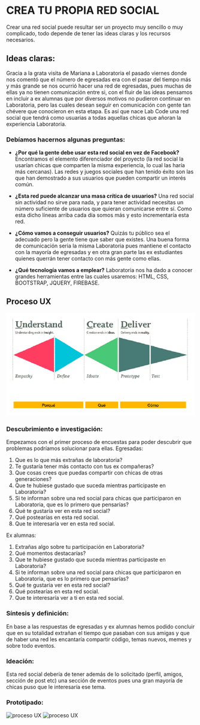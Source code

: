 # CREA TU PROPIA RED SOCIAL
Crear una red social puede resultar ser un proyecto muy sencillo o muy complicado, todo depende de tener las ideas claras y los recursos necesarios.

## Ideas claras: 
Gracia a la grata visita de Mariana a Laboratoria el pasado viernes donde nos comentó que el número de egresadas era con el pasar del tiempo más y más grande se nos ocurrió hacer una red de egresadas, pues muchas de ellas ya no tienen comunicación entre si, con el fluir de las ideas pensamos en incluir a ex alumnas que por diversos motivos no pudieron continuar en Laboratoria, pero las cuales desean seguir en comunicación con gente tan chévere que conocieron en esta etapa.
Es así que nace Lab Code una red social que tendrá como usuarias a todas aquellas chicas que añoran la experiencia Laboratoria.

### Debíamos hacernos algunas preguntas:
* **¿Por qué la gente debe usar esta red social en vez de Facebook?** 
Encontramos el elemento diferenciador del proyecto (la red social la usarían chicas que comparten la misma experiencia, lo cual las haría más cercanas). Las redes y juegos sociales que han tenido éxito son las que han demostrado a sus usuarios que pueden compartir un interés común.

* **¿Esta red puede alcanzar una masa crítica de usuarios?**
Una red social sin actividad no sirve para nada, y para tener actividad necesitas un número suficiente de usuarios que quieran comunicarse entre sí. Como esta dicho líneas arriba cada día somos más y esto incrementaría esta red.

* **¿Cómo vamos a conseguir usuarios?**
Quizás tu público sea el adecuado pero la gente tiene que saber que existes. Una buena forma de comunicación seria la misma Laboratoria pues mantiene el contacto con la mayoría de egresadas y en otra gran parte las ex estudiantes quienes querrán tener contacto con más gente como ellas.

* **¿Qué tecnología vamos a emplear?**
Laboratoria nos ha dado a conocer grandes herramientas entre las cuales usaremos: HTML, CSS, BOOTSTRAP, JQUERY, FIREBASE.

## Proceso UX
![proceso UX](assets/images/ux-01.jpg)

### Descubrimiento e investigación:
Empezamos con el primer proceso de encuestas para poder descubrir que problemas podríamos solucionar para ellas.
Egresadas: 
1. Que es lo que más extrañas de laboratoria?
2. Te gustaría tener más contacto con tus ex compañeras?
3. Que cosas crees que puedas compartir con chicas de otras generaciones?
4. Que te hubiese gustado que suceda mientras participaste en Laboratoria?
5. Si te informan sobre una red social para chicas que participaron en Laboratoria, que es lo primero que pensarías?
6. Qué te gustaría ver en esta red social?
7. Qué postearías en esta red social.
8. Que te interesaría ver en esta red social.

Ex alumnas:
1. Extrañas algo sobre tu participación en Laboratoria?
2. Qué momentos destacarías?
3. Que te hubiese gustado que suceda mientras participaste en Laboratoria?
4. Si te informan sobre una red social para chicas que participaron en Laboratoria, que es lo primero que pensarías?
5. Qué te gustaría ver en esta red social?
6. Qué postearías en esta red social.
7. Que te interesaría ver a ti en esta red social.

### Síntesis y definición:
En base a las respuestas de egresadas y ex alumnas hemos podido concluir que en su totalidad extrañan el tiempo que pasaban con sus amigas y que de haber una red les encantaría compartir código, temas nuevos, memes y sobre todo eventos.

### Ideación:
Esta red social debería de tener además de lo solicitado (perfil, amigos, sección de post etc) una sección de eventos pues una gran mayoría de chicas puso que le interesaría ese tema.

### Prototipado:
![proceso UX](assets/images/prototipo1.jpg)
![proceso UX](assets/images/prototipo2.jpg)
